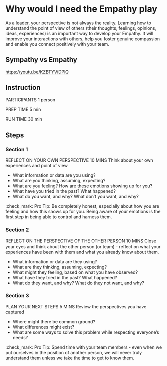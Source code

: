 # Why would I need the Empathy play
As a leader, your perspective is not always the reality.  Learning how to understand the point of view of others (their thoughts, feelings, opinions, ideas, experiences) is an important way to develop your Empathy.  It will improve your interactions with others, help you foster genuine compassion and enable you connect positively with your team. 
## Sympathy vs Empathy 
https://youtu.be/KZBTYViDPlQ

## Instruction
PARTICIPANTS
1 person

PREP TIME
5 min

RUN TIME
30 min
 
## Steps
### Section 1
REFLECT ON YOUR OWN PERSPECTIVE 10 MINS
Think about your own experiences and point of view
- What information or data are you using?
- What are you thinking, assuming, expecting?
- What are you feeling? How are these emotions showing up for you?
- What have you tried in the past? What happened?
- What do you want, and why? What don’t you want, and why?

:check_mark: Pro Tip: Be completely honest, especially about how you are feeling and how this 
shows up for you.  Being aware of your emotions is the first step in being able to control and harness them.

### Section 2
REFLECT ON THE PERSPECTIVE OF THE OTHER PERSON 10 MINS
Close your eyes and think about the other person (or team) - reflect on what your experiences have been with them and what you already know about them. 

- What information or data are they using?
- What are they thinking, assuming, expecting?
- What might they feeling, based on what you have observed? 
- What have they tried in the past? What happened?
- What do they want, and why? What do they not want, and why?

### Section 3
PLAN YOUR NEXT STEPS 5 MINS
Review the perspectives you have captured

- Where might there be common ground?
- What differences might exist?
- What are some ways to solve this problem while respecting everyone’s needs?

:check_mark: Pro Tip: Spend time with your team members - even when we put ourselves in the position of another person, we will never truly understand them unless we take the time to get to know them.